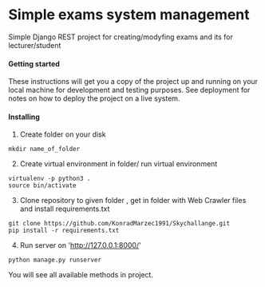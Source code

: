 # Simple exams system management

Simple Django REST project for creating/modyfing exams and its for lecturer/student

#### Getting started

These instructions will get you a copy of the project up and running on your local machine for development and testing purposes. See deployment for notes on how to deploy the project on a live system.

#### Installing

1) Create folder on your disk
```
mkdir name_of_folder
```

2) Create virtual environment in folder/ run virtual environment
```
virtualenv -p python3 .
source bin/activate
```

3) Clone repository to given folder , get in folder with Web Crawler files and install requirements.txt
```
git clone https://github.com/KonradMarzec1991/Skychallange.git
pip install -r requirements.txt
```

4) Run server on 'http://127.0.0.1:8000/'
```
python manage.py runserver 
```

You will see all available methods in project.